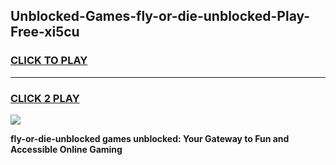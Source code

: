 
## Unblocked-Games-fly-or-die-unblocked-Play-Free-xi5cu
<h3>
<a href="https://premium76.site?title=fly-or-die-unblocked&ref=18A1">CLICK TO PLAY</a></h3>
<hr>

<h3>
<a href="https://premium76.site?title=fly-or-die-unblocked&ref=18A1">CLICK 2 PLAY</a>
  
</h3>

<a href="https://premium76.site?title=fly-or-die-unblocked&ref=18A1"><img src="https://clearcache.store/games.png"></a>


**fly-or-die-unblocked games unblocked: Your Gateway to Fun and Accessible Online Gaming**
